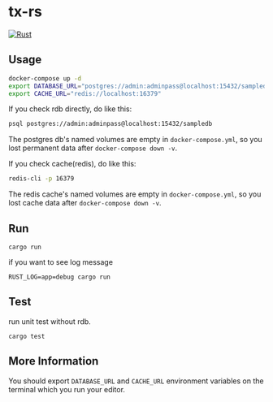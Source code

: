 # tx-rs

[![Rust](https://github.com/cutsea110/tx-rs/actions/workflows/rust.yml/badge.svg)](https://github.com/cutsea110/tx-rs/actions/workflows/rust.yml)

## Usage

```bash
docker-compose up -d
export DATABASE_URL="postgres://admin:adminpass@localhost:15432/sampledb"
export CACHE_URL="redis://localhost:16379"
```

If you check rdb directly, do like this:

```bash
psql postgres://admin:adminpass@localhost:15432/sampledb
```

The postgres db's named volumes are empty in `docker-compose.yml`, so you lost permanent data after `docker-compose down -v`.

If you check cache(redis), do like this:

```bash
redis-cli -p 16379
```

The redis cache's named volumes are empty in `docker-compose.yml`, so you lost cache data after `docker-compose down -v`.

## Run

```
cargo run
```

if you want to see log message

```
RUST_LOG=app=debug cargo run
```

## Test

run unit test without rdb.

```
cargo test
```

## More Information

You should export `DATABASE_URL` and `CACHE_URL` environment variables on the terminal which you run your editor.
